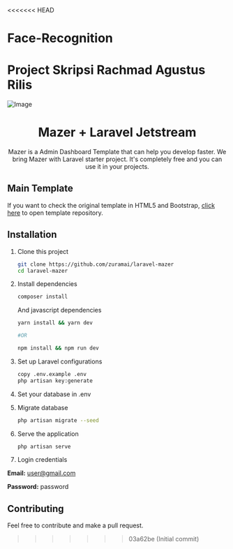 <<<<<<< HEAD
# Face-Recognition
Project Skripsi Rachmad Agustus Rilis
=======
![Image](https://raw.githubusercontent.com/zuramai/laravel-mazer/main/screenshot.png)
<h1 align="center">Mazer + Laravel Jetstream</h1>
<p align="center">Mazer is a Admin Dashboard Template that can help you develop faster. We bring Mazer with Laravel starter project. It's completely free and you can use it in your projects.</p>

## Main Template
If you want to check the original template in HTML5 and Bootstrap, [click here](https://github.com/zuramai/mazer) to open template repository.

## Installation
1. Clone this project
    ```bash
    git clone https://github.com/zuramai/laravel-mazer
    cd laravel-mazer
    ```
2. Install dependencies
    ```bash
    composer install
    ```
    And javascript dependencies
    ```bash
    yarn install && yarn dev

    #OR

    npm install && npm run dev
    ```

3. Set up Laravel configurations
    ```bash
    copy .env.example .env
    php artisan key:generate
    ```

4. Set your database in .env

5. Migrate database
    ```bash
    php artisan migrate --seed
    ```

6. Serve the application
    ```bash
    php artisan serve
    ```

7. Login credentials

**Email:** user@gmail.com

**Password:** password
## Contributing
Feel free to contribute and make a pull request.
>>>>>>> 03a62be (Initial commit)
